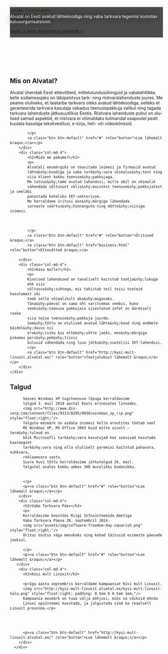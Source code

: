 ```yaml
---
title: Teretulemast
kind: article
layout: default
---
```


<div class="jumbotron" id="gallery" data-frame="1" style="margin:0;">
&nbsp;
</div>

<div style="background-color: rgba(0,0,0,0.7); position: relative; top:-100px; height:100px; display:block;">
    <div class="container" style=" padding-top:2mm; padding-bottom:2mm;">
        <p style="color:white; text-shadow: black 0 0 20px;">
        Alvatal on Eesti avatud lähtekoodiga ning vaba tarkvara
        tegemisi koondav katusorganisatsioon.
        </p>
        <p>
        <a class="btn btn-primary btn-lg" href="#" role="button">Meist ja meie tegemistest pikemalt &raquo;</a>
        </p>
    </div>
</div>

<script type="text/javascript">
setInterval(function() {

   var i = parseInt($("#gallery").attr("data-frame")) + 1;
   if (i > 3) { i=1;}
   $("#gallery").attr("data-frame", i);
}, 5000);
</script>

<div class="container" lang="et">
    <div class="row">
        <div class="col-md-4">
            <h2>Mis on Alvatal?</h2>
            <p>
            Alvatal ühendab Eesti ette&shy;võtteid, mitte&shy;tulundus&shy;ühinguid ja vaba&shy;tahtlikke,
            kelle südame&shy;asjaks on läbi&shy;paistvus tark- ning riist&shy;vara&shy;lahenduste juures.
            Me peame oluliseks, et laia&shy;tarbe tark&shy;vara oleks avatud lähte&shy;koodiga,
            selleks et garanteerida tark&shy;vara kasutaja vabadus teenuse&shy;pakkuja
            valikul ning tagada tark&shy;vara lahenduste jätku&shy;suutlikus Eestis.
            Riist&shy;vara lahenduste puhul on olulised samad aspektid,
            et riistvara ei võimaldaks kolmandal osapoolel pealt kuulata
            kasutaja teksti&shy;vestlusi, e-kirju, heli- või videokõnesid.
             
            </p>
            <a class="btn btn-default" href="#" role="button">Loe lähemalt &raquo;</a></p>
        </div>
        <div class="col-md-4">
            <h2>Mida me pakume?</h2>
            <p>
            Alvatali eesmärgiks on teavitada inimesi ja firmasid avatud
            lähte&shy;koodiga ja vaba tark&shy;vara võimalus&shy;test ning
            viia klient kokku teenuse&shy;pakkujaga.
            Me tutvus&shy;tame avatud lahendusi, mille abil on võimalik
            vähendada sõltuvust välis&shy;maistest teenuse&shy;pakkujatest ja seeläbi
            panustada kohaliku IKT-sektorisse.
            Me korraldame üritusi ees&shy;märgiga lähendada
            sarnaste väärtus&shy;hinnangute ning mõtte&shy;viisiga inimesi.
           
            
            
            </p>
            <a class="btn btn-default" href="#" role="button">Üritused &raquo;</a>
            <a class="btn btn-default" href="business.html" role="button">Ettevõtted &raquo;</a>

        </div>
        <div class="col-md-4">
            <h2>Kasu mulle?</h2>
            <p>
            Kinnised lahendused on tavaliselt kaitstud tootja&shy;lukuga 
            ehk siis
            sõltuvus&shy;suhtega, mis takistab teil teisi tooteid kasutamast või
            teeb selle võimalikult eba&shy;mugavaks.
            Täna&shy;päeval on sama oht varitsemas veebis, kuna
            veebi&shy;teenuse pakkujale sisestatud infot on äärmiselt raske
            viia teise teenuse&shy;pakkuja juurde.
            See&shy;tõttu on olulised avatud lähte&shy;kood ning andmete käidel&shy;davus nii
            era&shy;isiku kui ette&shy;võtte jaoks, ees&shy;märgiga pikemas pers&shy;pek&shy;tiivis
            kulusid vähendada ning luua jätku&shy;suutelisi IKT-lahendusi.
            </p>
            <a class="btn btn-default" href="http://kysi-mult-linuxit.alvatal.ee/" role="button">Tootjalukust lähemalt &raquo;</a></p>
        </div>
    </div>
</div>

<div class="container">
      <div class="row">
        <div class="col-md-4">
          <h2>Talgud</h2>
          <p>

          Seoses Windows XP tugiteenuse lõpuga korraldasime
          talgud 3. mail 2014 aastal Eesti erinevates linnades.
          <img src="http://www.dis-corp.com/content/files/9313/8205/0830/windows_xp_rip.png" style="float:right;"/>
          Talgute eesmärk on aidata inimesi kelle arvutites töötab veel
          MS Windows XP, MS Office 2003 kuid mitte ainult – tere&shy;tulnud on
          kõik Microsofti tark&shy;vara kasutajad kes soovivad kasutada kaasaegset
          tark&shy;vara ning olla oluliselt paremini kaitstud pahavara, nuhkvara,
          reklaamvara vastu.
          Suure huvi tõttu korraldasime jätkutalgud 26. mail.
          Talgutel osales kokku umbes 300 murelikku kodanikku.
          

          </p>
          <p><a class="btn btn-default" href="#" role="button">Loe lähemalt &raquo;</a></p>
        </div>
        <div class="col-md-4">
          <h2>Vaba Tarkvara Päev</h2>
          <p>
          Korraldasime koostöös Riigi Infosüsteemide Ametiga
          Vaba Tarkvara Päeva 26. septembril 2014.
          <img src="assets/img/software-freedom-day-squarish.png" style="float:right;"/>
          Üritus osutus väga menukaks ning kohad täitusid esimeste päevade jooksul.

          </p>
          <p><a class="btn btn-default" href="#" role="button">Loe lähemalt &raquo;</a></p>
       </div>
        <div class="col-md-4">
          <h2>Küsi mult Linuxit</h2>

          <p>Iga aasta septembris korraldame kampaaniat Küsi mult Linuxit. 
          <img src="http://kysi-mult-linuxit.alvatal.ee/kysi-mult-linuxit-halo.png" style="float:right; padding: 0.5em 0 0.5em 1em;"/>
          Kampaania eesmärk on tuua välja põhjusi, miks sa võiksid mõnda
          Linuxi opsüsteemi kasutada, ja julgustada sind ka reaalselt Linuxit proovima.</p>
          

          
          
          <p><a class="btn btn-default" href="http://kysi-mult-linuxit.alvatal.ee/" role="button">Loe lähemalt &raquo;</a></p>
        </div>
      </div>


</div>
